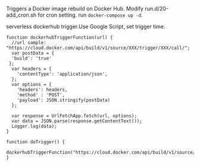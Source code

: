 Triggers a Docker image rebuild on Docker Hub.
Modify run.d/20-add_cron.sh for cron setting. run ```docker-compose up -d```.

serverless dockerhub trigger.Use Google Script, set trigger time.
```
function dockerhubTriggerFunction(url) {
  //url sample: "https://cloud.docker.com/api/build/v1/source/XXX/trigger/XXX/call/";
  var postData = {
  'build': 'true'
 };
  var headers = {
    'contentType': 'application/json',
  };
  var options = {
    'headers': headers,
    'method' : 'POST',
    'payload': JSON.stringify(postData)
  };

  var response = UrlFetchApp.fetch(url, options);
  var data = JSON.parse(response.getContentText());
  Logger.log(data);
}

function doTrigger() {
  dockerhubTriggerFunction("https://cloud.docker.com/api/build/v1/source/xxxx/trigger/xxxx/call/");
}
```